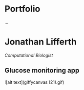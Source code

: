# Portfolio
...

# Jonathan Lifferth
*Computational Biologist*

## Glucose monitoring app
![alt text](giffycanvas (21).gif)
